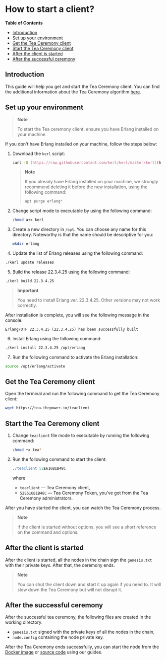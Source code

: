 # How to start a client?

**Table of Contents**

   - [Introduction](#introduction)
   - [Set up your environment](#set-up-your-environment)
   - [Get the Tea Ceremony client](#get-the-tea-ceremony-client)
   - [Start the Tea Ceremony client](#start-the-tea-ceremony-client)
   - [After the client is started](#after-the-client-is-started)
   - [After the successful ceremony](#after-the-successful-ceremony)

## Introduction

This guide will help you get and start the Tea Ceremony client. You can find the additional information about the Tea Ceremony algorithm [here](../Explore/technology/10-tea-ceremony.md).

## Set up your environment

> **Note**
>
> To start the Tea ceremony client, ensure you have Erlang installed on your machine.

If you don't have Erlang installed on your machine, follow the steps below:

1.  Download the `kerl` script:

    ```bash
    curl -O [https://raw.githubusercontent.com/kerl/kerl/master/kerl](https://raw.githubusercontent.com/kerl/kerl/master/kerl)
    ```
    
    > **Note**
    >
    > If you already have Erlang installed on your machine, we strongly recommend deleting it before the new installation, using the following command:
    >
    > ```bash
    > apt purge erlang*
    > ```

2. Change script mode to executable by using the following command:

    ```bash
    chmod a+x kerl
    ```
   
3. Create a new directory in `/opt`. You can choose any name for this directory. Noteworthy is that the name should be descriptive for you:

   ```bash
   mkdir erlang
   ```

4. Update the list of Erlang releases using the following command:

```bash
./kerl update releases
```

5. Build the release 22.3.4.25 using the following command:

```bash
./kerl build 22.3.4.25
```

> **Important**
>
> You need to install Erlang ver. 22.3.4.25. Other versions may not work correctly.

After installation is complete, you will see the following message in the console:

```text
Erlang/OTP 22.3.4.25 (22.3.4.25) has been successfully built
```

6. Install Erlang using the following command:

```bash
./kerl install 22.3.4.25 /opt/erlang
```

7. Run the following command to activate the Erlang installation:

```bash
source /opt/erlang/activate
```

## Get the Tea Ceremony client

Open the terminal and run the following command to get the Tea Ceremony client:

```bash
wget https://tea.thepower.io/teaclient
```

## Start the Tea Ceremony client

1. Change `teaclient` file mode to executable by running the following command:

   ```bash
   chmod +x tea*
   ```

2. Run the following command to start the client:

   ```erlang
   ./teaclient 52E616B1B48C
   ```

   where

   - `teaclient` — Tea Ceremony client,
   - `52E616B1B48C` — Tea Ceremony Token, you've got from the Tea Ceremony administrators.

After you have started the client, you can watch the Tea Ceremony process.

> **Note**
>
> If the client is started without options, you will see a short reference on the command and options.

## After the client is started

After the client is started, all the nodes in the chain sign the `genesis.txt` with their private keys. After that, the ceremony ends.

> **Note**
>
> You can shut the client down and start it up again if you need to. It will slow down the Tea Ceremony but will not disrupt it.

## After the successful ceremony

After the successful tea ceremony, the following files are created in the working directory:

- `genesis.txt` signed with the private keys of all the nodes in the chain,
- `node.config` containing the node private key.

After the Tea Ceremony ends successfully, you can start the node from the [Docker image](build-and-start-a-node/05-startingTpNode_docker.md) or [source code](build-and-start-a-node/06-startingTpNode_source.md) using our guides.